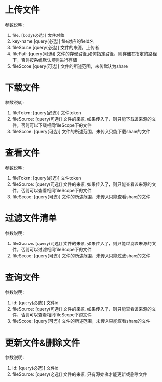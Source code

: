 # 上传文件
参数说明:
1. file: [body(必选)] 文件对象
2. key-name:[query(必选)] file对应的field名
3. fileSouce:[query(必选)] 文件的来源，上传者
4. filePath:[query(可选)] 文件的存储路径,如何指定路径，则存储在指定的路径下，否则按系统默认规则进行存储
4. fileScope:[query(可选)] 文件的所述范围，未传默认为share

# 下载文件
参数说明:
1. fileToken: [query(必选)] 文件token
2. fileSource: [query(可选)] 文件的来源, 如果传入了，则只能下载该来源的文件，否则可以下载相同fileScope下的文件
3. fileScope: [query(可选)] 文件的所述范围，未传入只能下载share的文件

# 查看文件
参数说明:
1. fileToken: [query(必选)] 文件token
2. fileSource: [query(可选)] 文件的来源, 如果传入了，则只能查看该来源的文件，否则可以查看相同fileScope下的文件
3. fileScope: [query(可选)] 文件的所述范围，未传入只能查看share的文件

# 过滤文件清单
参数说明:
1. fileSource: [query(可选)] 文件的来源, 如果传入了，则只能过滤该来源的文件，否则可以过滤相同fileScope下的文件
2. fileScope: [query(可选)] 文件的所述范围，未传入只能过滤share的文件

# 查询文件
参数说明:
1. id: [query(必选)] 文件id
2. fileSource: [query(可选)] 文件的来源, 如果传入了，则只能查看该来源的文件，否则可以查看相同fileScope下的文件
3. fileScope: [query(可选)] 文件的所述范围，未传入只能查看share的文件

# 更新文件&删除文件
参数说明:
1. id: [query(必选)] 文件id
2. fileSource: [query(必选)] 文件的来源, 只有源始者才能更新或删除文件
